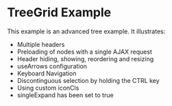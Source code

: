 # TreeGrid Example #

This example is an advanced tree example. It illustrates:

- Multiple headers</li>
- Preloading of nodes with a single AJAX request
- Header hiding, showing, reordering and resizing 
- useArrows configuration
- Keyboard Navigation
- Discontinguous selection by holding the CTRL key
- Using custom iconCls
- singleExpand has been set to true

